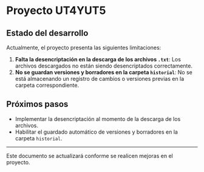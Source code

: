# Proyecto UT4YUT5

## Estado del desarrollo

Actualmente, el proyecto presenta las siguientes limitaciones:

1. **Falta la desencriptación en la descarga de los archivos `.txt`**: Los archivos descargados no están siendo desencriptados correctamente.
2. **No se guardan versiones y borradores en la carpeta `historial`**: No se está almacenando un registro de cambios o versiones previas en la carpeta correspondiente.

## Próximos pasos

- Implementar la desencriptación al momento de la descarga de los archivos.
- Habilitar el guardado automático de versiones y borradores en la carpeta `historial`.

---

Este documento se actualizará conforme se realicen mejoras en el proyecto.
